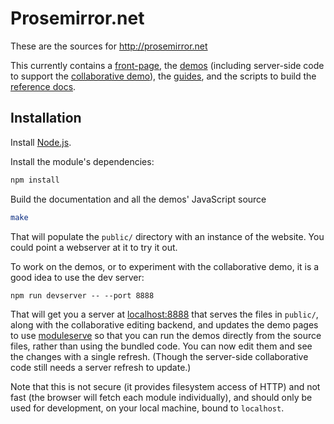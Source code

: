 # Prosemirror.net

These are the sources for http://prosemirror.net

This currently contains a [front-page](http://prosemirror.net), the
[demos](http://prosemirror.net/#demos) (including server-side code to
support the
[collaborative demo](http://prosemirror.net/demo/collab.html)), the
[guides](http://prosemirror.net/docs.html), and the scripts to build
the [reference docs](http://prosemirror.net/docs/ref/).

## Installation

Install [Node.js](http://nodejs.org).

Install the module's dependencies:

```bash
npm install
```

Build the documentation and all the demos' JavaScript source

```bash
make
```

That will populate the `public/` directory with an instance of the
website. You could point a webserver at it to try it out.

To work on the demos, or to experiment with the collaborative demo, it
is a good idea to use the dev server:

```
npm run devserver -- --port 8888
```

That will get you a server at [localhost:8888](http://localhost:8888/)
that serves the files in `public/`, along with the collaborative
editing backend, and updates the demo pages to use
[moduleserve](https://github.com/marijnh/moduleserve) so that you can
run the demos directly from the source files, rather than using the
bundled code. You can now edit them and see the changes with a single
refresh. (Though the server-side collaborative code still needs a
server refresh to update.)

Note that this is not secure (it provides filesystem access of HTTP)
and not fast (the browser will fetch each module individually), and
should only be used for development, on your local machine, bound to
`localhost`.
